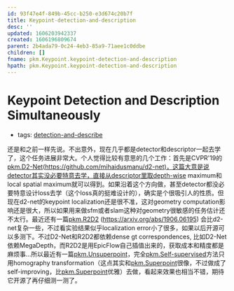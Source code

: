 ```yaml
---
id: 93f47e4f-849b-45cc-b250-e3d674c20b7f
title: Keypoint-detection-and-description
desc: ''
updated: 1606203942337
created: 1606196809674
parent: 2b4ada79-0c24-4eb3-85a9-71aee1c0ddbe
children: []
fname: pkm.Keypoint.keypoint-detection-and-description
hpath: pkm.Keypoint.keypoint-detection-and-description
---
```

# Keypoint Detection and Description Simultaneously

- tags: [detection-and-describe](1a60b043-5b79-4df5-a1f2-d92db7b4e8d3)

还是和之前一样先说。不出意外，现在几乎都是detector和descriptor一起去学了，这个任务进展非常大。个人觉得比较有意思的几个工作：首先是CVPR'19的[pkm.D2-Net](5bc96717-b624-46ed-afff-6c08666793a2)(<https://github.com/mihaidusmanu/d2-net)，这篇大意是说detector其实没必要特意去学，直接从descriptor里取depth-wise> maximum和local spatial maximum就可以得到。如果沿着这个方向做，甚至detector都没必要特意设计loss去学（这个loss真的挺难设计的），确实是个很吸引人的性质。但现在d2-net的keypoint localization还是很不准，这对geometry computation影响还是很大，所以如果用来做sfm或者slam这种对geometry很敏感的任务估计还不太行。最近还有一篇[pkm.R2D2](a57da98a-ba3b-4ff0-bd63-df3de73deb55) (<https://arxiv.org/abs/1906.06195>) 会比d2-net复杂一些，不过看实验结果似乎localization error小了很多，如果以后开源可以多测下。不过D2-Net和R2D2都依赖dense gt correspondences, 比如D2-Net依赖MegaDepth，而R2D2是用EpicFlow自己插值出来的，获取成本和精度都是麻烦事...所以最近有一篇[pkm.Unsuperpoint](e33d889e-271d-4140-a9ac-ebe5c511c502)，完全[pkm.Self-supervised](f7836a8a-f790-4c84-b3b4-5f12f2f75160)方法只用homography transformation（这点其实和[pkm.Superpoint](52dc650e-80ec-49d3-a804-23df714f1469)很像，不过做成了self-improving，比[pkm.Superpoint](52dc650e-80ec-49d3-a804-23df714f1469)优雅）去做，看起来效果也相当不错，期待它开源了再仔细测一测了。


